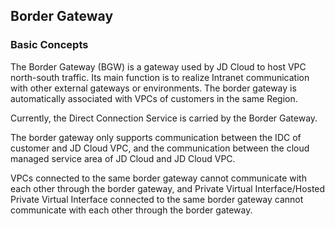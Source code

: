 ## **Border Gateway**

### **Basic Concepts**

The Border Gateway (BGW) is a gateway used by JD Cloud to host VPC north-south traffic. Its main function is to realize Intranet communication with other external gateways or environments. The border gateway is automatically associated with VPCs of customers in the same Region.

Currently, the Direct Connection Service is carried by the Border Gateway.

The border gateway only supports communication between the IDC of customer and JD Cloud VPC, and the communication between the cloud managed service area of JD Cloud and JD Cloud VPC.

VPCs connected to the same border gateway cannot communicate with each other through the border gateway, and Private Virtual Interface/Hosted Private Virtual Interface connected to the same border gateway cannot communicate with each other through the border gateway.
